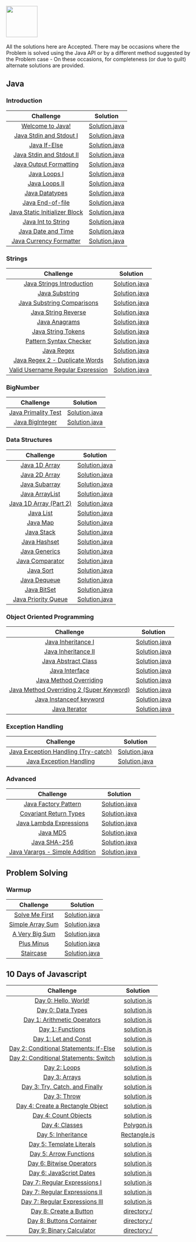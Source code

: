 <p>
    <a href="https://www.hackerrank.com/rysharp">
        <img src="https://d3keuzeb2crhkn.cloudfront.net/hackerrank/assets/styleguide/logo_wordmark-f5c5eb61ab0a154c3ed9eda24d0b9e31.svg" height="85">
    </a>
    <br /><br />
    All the solutions here are Accepted. There may be occasions where the Problem is solved using the Java API or by a different method suggested by the Problem case - On these occasions, for completeness (or due to guilt) alternate solutions are provided. 
</p>

## Java
### Introduction

|Challenge|Solution|
|:---:|:---:|
| [Welcome to Java!](https://www.hackerrank.com/challenges/welcome-to-java/problem) | [Solution.java](https://github.com/rysharprules/Sandbox/blob/master/HackerRank/Java/Introduction/Welcome%20to%20Java!/Solution.java) |
| [Java Stdin and Stdout I](https://www.hackerrank.com/challenges/java-stdin-and-stdout-1/problem) | [Solution.java](https://github.com/rysharprules/Sandbox/blob/master/HackerRank/Java/Introduction/Java%20Stdin%20and%20Stdout%20I/Solution.java) |
| [Java If-Else](https://www.hackerrank.com/challenges/java-if-else/problem) | [Solution.java](https://github.com/rysharprules/Sandbox/blob/master/HackerRank/Java/Introduction/Java%20If-Else/Solution.java) |
| [Java Stdin and Stdout II](https://www.hackerrank.com/challenges/java-stdin-stdout/problem) | [Solution.java](https://github.com/rysharprules/Sandbox/blob/master/HackerRank/Java/Introduction/Java%20Stdin%20and%20Stdout%20II/Solution.java) |
| [Java Output Formatting](https://www.hackerrank.com/challenges/java-output-formatting/problem) | [Solution.java](https://github.com/rysharprules/Sandbox/blob/master/HackerRank/Java/Introduction/Java%20Output%20Formatting/Solution.java) |
| [Java Loops I](https://www.hackerrank.com/challenges/java-loops-i/problem) | [Solution.java](https://github.com/rysharprules/Sandbox/blob/master/HackerRank/Java/Introduction/Java%20Loops%20I/Solution.java) |
| [Java Loops II](https://www.hackerrank.com/challenges/java-loops/problem) | [Solution.java](https://github.com/rysharprules/Sandbox/blob/master/HackerRank/Java/Introduction/Java%20Loops%20II/Solution.java) |
| [Java Datatypes](https://www.hackerrank.com/challenges/java-datatypes/problem) | [Solution.java](https://github.com/rysharprules/Sandbox/blob/master/HackerRank/Java/Introduction/Java%20Datatypes/Solution.java) |
| [Java End-of-file](https://www.hackerrank.com/challenges/java-end-of-file/problem) | [Solution.java](https://github.com/rysharprules/Sandbox/blob/master/HackerRank/Java/Introduction/Java%20End-of-file/Solution.java) |
| [Java Static Initializer Block](https://www.hackerrank.com/challenges/java-static-initializer-block/problem) | [Solution.java](https://github.com/rysharprules/Sandbox/blob/master/HackerRank/Java/Introduction/Java%20Static%20Initializer%20Block/Solution.java) |
| [Java Int to String](https://www.hackerrank.com/challenges/java-int-to-string/problem) | [Solution.java](https://github.com/rysharprules/Sandbox/blob/master/HackerRank/Java/Introduction/Java%20Int%20to%20String/Solution.java) |
| [Java Date and Time](https://www.hackerrank.com/challenges/java-date-and-time/problem) | [Solution.java](https://github.com/rysharprules/Sandbox/blob/master/HackerRank/Java/Introduction/Java%20Date%20and%20Time/Solution.java) |
| [Java Currency Formatter](https://www.hackerrank.com/challenges/java-currency-formatter/problem) | [Solution.java](https://github.com/rysharprules/Sandbox/blob/master/HackerRank/Java/Introduction/Java%20Currency%20Formatter/Solution.java) | 

### Strings

|Challenge|Solution|
|:---:|:---:|
| [Java Strings Introduction](https://www.hackerrank.com/challenges/java-strings-introduction/problem) | [Solution.java](https://github.com/rysharprules/Sandbox/blob/master/HackerRank/Java/Strings/Java%20Strings%20Introduction/Solution.java) |
| [Java Substring](https://www.hackerrank.com/challenges/java-substring/problem) | [Solution.java](https://github.com/rysharprules/Sandbox/blob/master/HackerRank/Java/Strings/Java%20Substring/Solution.java) |
| [Java Substring Comparisons](https://www.hackerrank.com/challenges/java-string-compare/problem) | [Solution.java](https://github.com/rysharprules/Sandbox/blob/master/HackerRank/Java/Strings/Java%20Substring%20Comparisons/Solution.java) |
| [Java String Reverse](https://www.hackerrank.com/challenges/java-string-reverse/problem) | [Solution.java](https://github.com/rysharprules/Sandbox/blob/master/HackerRank/Java/Strings/Java%20String%20Reverse/Solution.java) |
| [Java Anagrams](https://www.hackerrank.com/challenges/java-anagrams/problem) | [Solution.java](https://github.com/rysharprules/Sandbox/blob/master/HackerRank/Java/Strings/Java%20Anagrams/Solution.java) |
| [Java String Tokens](https://www.hackerrank.com/challenges/java-string-tokens/problem) | [Solution.java](https://github.com/rysharprules/Sandbox/blob/master/HackerRank/Java/Strings/Java%20String%20Tokens/Solution.java) |
| [Pattern Syntax Checker](https://www.hackerrank.com/challenges/pattern-syntax-checker/problem) | [Solution.java](https://github.com/rysharprules/Sandbox/blob/master/HackerRank/Java/Strings/Pattern%20Syntax%20Checker/Solution.java) |
| [Java Regex](https://www.hackerrank.com/challenges/java-regex/problem) | [Solution.java](https://github.com/rysharprules/Sandbox/blob/master/HackerRank/Java/Strings/Java%20Regex/Solution.java) |
| [Java Regex 2 - Duplicate Words](https://www.hackerrank.com/challenges/duplicate-word/problem) | [Solution.java](https://github.com/rysharprules/Sandbox/blob/master/HackerRank/Java/Strings/Java%20Regex%202%20-%20Duplicate%20Words/Solution.java) |
| [Valid Username Regular Expression](https://www.hackerrank.com/challenges/valid-username-checker/problem) | [Solution.java](https://github.com/rysharprules/Sandbox/blob/master/HackerRank/Java/Strings/Valid%20Username%20Regular%20Expression/Solution.java) |

### BigNumber

|Challenge|Solution|
|:---:|:---:|
| [Java Primality Test](https://www.hackerrank.com/challenges/java-primality-test/problem) | [Solution.java](https://github.com/rysharprules/Sandbox/blob/master/HackerRank/Java/BigNumber/Java%20Primality%20Test/Solution.java) |
| [Java BigInteger](https://www.hackerrank.com/challenges/java-biginteger/problem) | [Solution.java](https://github.com/rysharprules/Sandbox/blob/master/HackerRank/Java/BigNumber/Java%20BigInteger/Solution.java) |

### Data Structures

|Challenge|Solution|
|:---:|:---:|
| [Java 1D Array](https://www.hackerrank.com/challenges/java-1d-array-introduction) | [Solution.java](https://github.com/rysharprules/Sandbox/blob/master/HackerRank/Java/Data%20Structures/Java%201D%20Array/Solution.java) |
| [Java 2D Array](https://www.hackerrank.com/challenges/java-2d-array) | [Solution.java](https://github.com/rysharprules/Sandbox/blob/master/HackerRank/Java/Data%20Structures/Java%202D%20Array/Solution.java) |
| [Java Subarray](https://www.hackerrank.com/challenges/java-negative-subarray) | [Solution.java](https://github.com/rysharprules/Sandbox/blob/master/HackerRank/Java/Data%20Structures/Java%20Subarray/Solution.java) |
| [Java ArrayList](https://www.hackerrank.com/challenges/java-arraylist) | [Solution.java](https://github.com/rysharprules/Sandbox/blob/master/HackerRank/Java/Data%20Structures/Java%20ArrayList/Solution.java) |
| [Java 1D Array (Part 2)](https://www.hackerrank.com/challenges/java-1d-array/problem) | [Solution.java](https://github.com/rysharprules/Sandbox/blob/master/HackerRank/Java/Data%20Structures/Java%201D%20Array%20(Part%202)/Solution.java) |
| [Java List](https://www.hackerrank.com/challenges/java-list) | [Solution.java](https://github.com/rysharprules/Sandbox/blob/master/HackerRank/Java/Data%20Structures/Java%20List/Solution.java) |
| [Java Map](https://www.hackerrank.com/challenges/phone-book) | [Solution.java](https://github.com/rysharprules/Sandbox/blob/master/HackerRank/Java/Data%20Structures/Java%20Map/Solution.java) |
| [Java Stack](https://www.hackerrank.com/challenges/java-stack) | [Solution.java](https://github.com/rysharprules/Sandbox/blob/master/HackerRank/Java/Data%20Structures/Java%20Stack/Solution.java) |
| [Java Hashset](https://www.hackerrank.com/challenges/java-hashset) | [Solution.java](https://github.com/rysharprules/Sandbox/blob/master/HackerRank/Java/Data%20Structures/Java%20Hashset/Solution.java) |
| [Java Generics](https://www.hackerrank.com/challenges/java-generics) | [Solution.java](https://github.com/rysharprules/Sandbox/blob/master/HackerRank/Java/Data%20Structures/Java%20Generics/Solution.java) |
| [Java Comparator](https://www.hackerrank.com/challenges/java-comparator) | [Solution.java](https://github.com/rysharprules/Sandbox/blob/master/HackerRank/Java/Data%20Structures/Java%20Comparator/Solution.java) |
| [Java Sort](https://www.hackerrank.com/challenges/java-sort) | [Solution.java](https://github.com/rysharprules/Sandbox/blob/master/HackerRank/Java/Data%20Structures/Java%20Sort/Solution.java) |
| [Java Dequeue](https://www.hackerrank.com/challenges/java-dequeue) | [Solution.java](https://github.com/rysharprules/Sandbox/blob/master/HackerRank/Java/Data%20Structures/Java%20Dequeue/Solution.java) |
| [Java BitSet](https://www.hackerrank.com/challenges/java-bitset) | [Solution.java](https://github.com/rysharprules/Sandbox/blob/master/HackerRank/Java/Data%20Structures/Java%20BitSet/Solution.java) |
| [Java Priority Queue](https://www.hackerrank.com/challenges/java-priority-queue) | [Solution.java](https://github.com/rysharprules/Sandbox/blob/master/HackerRank/Java/Data%20Structures/Java%20Priority%20Queue/Solution.java) |

### Object Oriented Programming

|Challenge|Solution|
|:---:|:---:|
| [Java Inheritance I](https://www.hackerrank.com/challenges/java-inheritance-1/problem) | [Solution.java](https://github.com/rysharprules/Sandbox/blob/master/HackerRank/Java/Object%20Oriented%20Programming/Java%20Inheritance%20I/Solution.java) |
| [Java Inheritance II](https://www.hackerrank.com/challenges/java-inheritance-2) | [Solution.java](https://github.com/rysharprules/Sandbox/blob/master/HackerRank/Java/Object%20Oriented%20Programming/Java%20Inheritance%20II/Solution.java) |
| [Java Abstract Class](https://www.hackerrank.com/challenges/java-abstract-class) | [Solution.java](https://github.com/rysharprules/Sandbox/blob/master/HackerRank/Java/Object%20Oriented%20Programming/Java%20Abstract%20Class/Solution.java) |
| [Java Interface](https://www.hackerrank.com/challenges/java-interface) | [Solution.java](https://github.com/rysharprules/Sandbox/blob/master/HackerRank/Java/Object%20Oriented%20Programming/Java%20Interface/Solution.java) |
| [Java Method Overriding](https://www.hackerrank.com/challenges/java-method-overriding/problem) | [Solution.java](https://github.com/rysharprules/Sandbox/blob/master/HackerRank/Java/Object%20Oriented%20Programming/Java%20Method%20Overriding/Solution.java) |
| [Java Method Overriding 2 (Super Keyword)](https://www.hackerrank.com/challenges/java-method-overriding-2-super-keyword) | [Solution.java](https://github.com/rysharprules/Sandbox/blob/master/HackerRank/Java/Object%20Oriented%20Programming/Java%20Method%20Overriding%202%20(Super%20Keyword)/Solution.java) |
| [Java Instanceof keyword](https://www.hackerrank.com/challenges/java-instanceof-keyword) | [Solution.java](https://github.com/rysharprules/Sandbox/blob/master/HackerRank/Java/Object%20Oriented%20Programming/Java%20Instanceof%20keyword/Solution.java) |
| [Java Iterator](https://www.hackerrank.com/challenges/java-iterator) | [Solution.java](https://github.com/rysharprules/Sandbox/blob/master/HackerRank/Java/Object%20Oriented%20Programming/Java%20Iterator/Solution.java) |

### Exception Handling

|Challenge|Solution|
|:---:|:---:|
| [Java Exception Handling (Try-catch)](https://www.hackerrank.com/challenges/java-exception-handling-try-catch) | [Solution.java](https://github.com/rysharprules/Sandbox/blob/master/HackerRank/Java/Exception%20Handling/Java%20Exception%20Handling%20(Try-catch)/Solution.java) |
| [Java Exception Handling](https://www.hackerrank.com/challenges/java-exception-handling) | [Solution.java](https://github.com/rysharprules/Sandbox/blob/master/HackerRank/Java/Exception%20Handling/Java%20Exception%20Handling/MyCalculator.java) |

### Advanced

|Challenge|Solution|
|:---:|:---:|
| [Java Factory Pattern](https://www.hackerrank.com/challenges/java-factory) | [Solution.java](https://github.com/rysharprules/Sandbox/blob/master/HackerRank/Java/Advanced/Java%20Factory%20Pattern/Solution.java) |
| [Covariant Return Types](https://www.hackerrank.com/challenges/java-covariance) | [Solution.java](https://github.com/rysharprules/Sandbox/blob/master/HackerRank/Java/Advanced/Covariant%20Return%20Types/Solution.java) |
| [Java Lambda Expressions](https://www.hackerrank.com/challenges/java-lambda-expressions) | [Solution.java](https://github.com/rysharprules/Sandbox/blob/master/HackerRank/Java/Advanced/Java%20Lambda%20Expressions/Solution.java) |
| [Java MD5](https://www.hackerrank.com/challenges/java-md5) | [Solution.java](https://github.com/rysharprules/Sandbox/blob/master/HackerRank/Java/Advanced/Java%20MD5/Solution.java) |
| [Java SHA-256](https://www.hackerrank.com/challenges/sha-256) | [Solution.java](https://github.com/rysharprules/Sandbox/blob/master/HackerRank/Java/Advanced/Java%20SHA-256/Solution.java) |
| [Java Varargs - Simple Addition](https://www.hackerrank.com/challenges/simple-addition-varargs/problem) | [Solution.java](https://github.com/rysharprules/Sandbox/blob/master/HackerRank/Java/Advanced/Java%20Varargs%20-%20Simple%20Addition/Solution.java) |

## Problem Solving
### Warmup

|Challenge|Solution|
|:---:|:---:|
| [Solve Me First](https://www.hackerrank.com/challenges/solve-me-first/problem) | [Solution.java](https://github.com/rysharprules/Sandbox/blob/master/HackerRank/Problem%20Solving/Warmup/Solve%20Me%20First/Solution.java) |
| [Simple Array Sum](https://www.hackerrank.com/challenges/simple-array-sum/problem) | [Solution.java](https://github.com/rysharprules/Sandbox/blob/master/HackerRank/Problem%20Solving/Warmup/Simple%20Array%20Sum/Solution.java) |
| [A Very Big Sum](https://www.hackerrank.com/challenges/a-very-big-sum/problem) | [Solution.java](https://github.com/rysharprules/Sandbox/blob/master/HackerRank/Problem%20Solving/Warmup/A%20Very%20Big%20Sum/Solution.java) |
| [Plus Minus](https://www.hackerrank.com/challenges/plus-minus/problem) | [Solution.java](https://github.com/rysharprules/Sandbox/blob/master/HackerRank/Problem%20Solving/Warmup/Plus%20Minus/Solution.java) |
| [Staircase](https://www.hackerrank.com/challenges/staircase/problem) | [Solution.java](https://github.com/rysharprules/Sandbox/blob/master/HackerRank/Problem%20Solving/Warmup/Staircase/Solution.java) |

## 10 Days of Javascript

|Challenge|Solution|
|:---:|:---:|
| [Day 0: Hello, World!](https://www.hackerrank.com/challenges/js10-hello-world/problem) | [solution.js](https://github.com/rysharprules/Sandbox/blob/master/HackerRank/10%20Days%20of%20Javascript/Day%200%20-%20Hello%20World!/solution.js) |
| [Day 0: Data Types](https://www.hackerrank.com/challenges/js10-data-types/problem) | [solution.js](https://github.com/rysharprules/Sandbox/blob/master/HackerRank/10%20Days%20of%20Javascript/Day%200%20-%20Data%20Types/solution.js) |
| [Day 1: Arithmetic Operators](https://www.hackerrank.com/challenges/js10-arithmetic-operators/problem) | [solution.js](https://github.com/rysharprules/Sandbox/blob/master/HackerRank/10%20Days%20of%20Javascript/Day%201%20-%20Arithmetic%20Operators/solution.js) |
| [Day 1: Functions](https://www.hackerrank.com/challenges/js10-function/problem) | [solution.js](https://github.com/rysharprules/Sandbox/blob/master/HackerRank/10%20Days%20of%20Javascript/Day%201%20-%20Functions/solution.js) |
| [Day 1: Let and Const](https://www.hackerrank.com/challenges/js10-let-and-const/problem) | [solution.js](https://github.com/rysharprules/Sandbox/blob/master/HackerRank/10%20Days%20of%20Javascript/Day%201%20-%20Let%20and%20Const/solution.js) |
| [Day 2: Conditional Statements: If-Else](https://www.hackerrank.com/challenges/js10-if-else/problem) | [solution.js](https://github.com/rysharprules/Sandbox/blob/master/HackerRank/10%20Days%20of%20Javascript/Day%202%20-%20Conditional%20Statements%20-%20If-Else/solution.js) |
| [Day 2: Conditional Statements: Switch](https://www.hackerrank.com/challenges/js10-switch/problem) | [solution.js](https://github.com/rysharprules/Sandbox/blob/master/HackerRank/10%20Days%20of%20Javascript/Day%202%20-%20Conditional%20Statements%20-%20Switch/solution.js) |
| [Day 2: Loops](https://www.hackerrank.com/challenges/js10-loops/problem) | [solution.js](https://github.com/rysharprules/Sandbox/blob/master/HackerRank/10%20Days%20of%20Javascript/Day%202%20-%20Loops/solution.js) |
| [Day 3: Arrays](https://www.hackerrank.com/challenges/js10-arrays/problem) | [solution.js](https://github.com/rysharprules/Sandbox/blob/master/HackerRank/10%20Days%20of%20Javascript/Day%203%20-%20Arrays/solution.js) |
| [Day 3: Try, Catch, and Finally](https://www.hackerrank.com/challenges/js10-try-catch-and-finally/problem) | [solution.js](https://github.com/rysharprules/Sandbox/blob/master/HackerRank/10%20Days%20of%20Javascript/Day%203%20-%20Try%2C%20Catch%2C%20and%20Finally/solution.js) |
| [Day 3: Throw](https://www.hackerrank.com/challenges/js10-throw/problem) | [solution.js](https://github.com/rysharprules/Sandbox/blob/master/HackerRank/10%20Days%20of%20Javascript/Day%203%20-%20Throw/solution.js) |
| [Day 4: Create a Rectangle Object](https://www.hackerrank.com/challenges/js10-objects/problem) | [solution.js](https://github.com/rysharprules/Sandbox/blob/master/HackerRank/10%20Days%20of%20Javascript/Day%204%20-%20Create%20a%20Rectangle%20Object/solution.js) |
| [Day 4: Count Objects](https://www.hackerrank.com/challenges/js10-count-objects/problem) | [solution.js](https://github.com/rysharprules/Sandbox/blob/master/HackerRank/10%20Days%20of%20Javascript/Day%204%20-%20Count%20Objects/solution.js) |
| [Day 4: Classes](https://www.hackerrank.com/challenges/js10-class/problem) | [Polygon.js](https://github.com/rysharprules/Sandbox/blob/master/HackerRank/10%20Days%20of%20Javascript/Day%204%20-%20Classes/Polygon.js) |
| [Day 5: Inheritance](https://www.hackerrank.com/challenges/js10-inheritance/problem) | [Rectangle.js](https://github.com/rysharprules/Sandbox/blob/master/HackerRank/10%20Days%20of%20Javascript/Day%204%20-%20Create%20a%20Rectangle%20Object/solution.js) |
| [Day 5: Template Literals](https://www.hackerrank.com/challenges/js10-template-literals/problem) | [solution.js](https://github.com/rysharprules/Sandbox/blob/master/HackerRank/10%20Days%20of%20Javascript/Day%205%20-%20Template%20Literals/solution.js) |
| [Day 5: Arrow Functions](https://www.hackerrank.com/challenges/js10-arrows/problem) | [solution.js](https://github.com/rysharprules/Sandbox/blob/master/HackerRank/10%20Days%20of%20Javascript/Day%205%20-%20Arrow%20Functions/solution.js) |
| [Day 6: Bitwise Operators](https://www.hackerrank.com/challenges/js10-bitwise/problem) | [solution.js](https://github.com/rysharprules/Sandbox/blob/master/HackerRank/10%20Days%20of%20Javascript/Day%206%20-%20Bitwise%20Operators/solution.js) |
| [Day 6: JavaScript Dates](https://www.hackerrank.com/challenges/js10-date/problem) | [solution.js](https://github.com/rysharprules/Sandbox/blob/master/HackerRank/10%20Days%20of%20Javascript/Day%206%20-%20JavaScript%20Dates/solution.js) |
| [Day 7: Regular Expressions I](https://www.hackerrank.com/challenges/js10-regexp-1/problem) | [solution.js](https://github.com/rysharprules/Sandbox/blob/master/HackerRank/10%20Days%20of%20Javascript/Day%207%20-%20Regular%20Expressions%20I/solution.js) |
| [Day 7: Regular Expressions II](https://www.hackerrank.com/challenges/js10-regexp-2/problem) | [solution.js](https://github.com/rysharprules/Sandbox/blob/master/HackerRank/10%20Days%20of%20Javascript/Day%207%20-%20Regular%20Expressions%20II/solution.js) |
| [Day 7: Regular Expressions III](https://www.hackerrank.com/challenges/js10-regexp-3/problem) | [solution.js](https://github.com/rysharprules/Sandbox/blob/master/HackerRank/10%20Days%20of%20Javascript/Day%207%20-%20Regular%20Expressions%20III/solution.js) |
| [Day 8: Create a Button](https://www.hackerrank.com/challenges/js10-create-a-button) | [directory:/](https://github.com/rysharprules/Sandbox/tree/master/HackerRank/10%20Days%20of%20Javascript/Day%208%20-%20Create%20a%20Button) |
| [Day 8: Buttons Container](https://www.hackerrank.com/challenges/js10-buttons-container) | [directory:/](https://github.com/rysharprules/Sandbox/tree/master/HackerRank/10%20Days%20of%20Javascript/Day%208%20-%20Buttons%20Container) |
| [Day 9: Binary Calculator](https://www.hackerrank.com/challenges/js10-binary-calculator) | [directory:/](https://github.com/rysharprules/Sandbox/tree/master/HackerRank/10%20Days%20of%20Javascript/Day%209%20-%20Binary%20Calculator) |
